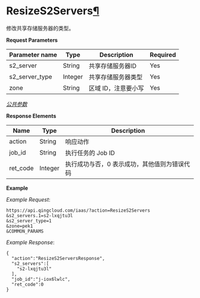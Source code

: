 ---
---

# ResizeS2Servers[¶](#resizes2servers "永久链接至标题")

修改共享存储服务器的类型。

**Request Parameters**

| Parameter name | Type | Description | Required |
| --- | --- | --- | --- |
| s2_server | String | 共享存储服务器ID | Yes |
| s2_server_type | Integer | 共享存储服务器类型 | Yes |
| zone | String | 区域 ID，注意要小写 | Yes |

[_公共参数_](../../common/parameters.html#api-common-parameters)

**Response Elements**

| Name | Type | Description |
| --- | --- | --- |
| action | String | 响应动作 |
| job_id | String | 执行任务的 Job ID |
| ret_code | Integer | 执行成功与否，0 表示成功，其他值则为错误代码 |

**Example**

_Example Request_:

```
https://api.qingcloud.com/iaas/?action=ResizeS2Servers
&s2_servers.1=s2-lxqjtu3l
&s2_server_type=1
&zone=pek1
&COMMON_PARAMS
```

_Example Response_:

```
{
  "action":"ResizeS2ServersResponse",
  "s2_servers":[
    "s2-lxqjtu3l"
  ],
  "job_id":"j-iox6lwlc",
  "ret_code":0
}
```
